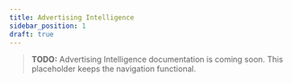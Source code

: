 ```yaml
---
title: Advertising Intelligence
sidebar_position: 1
draft: true
---
```


> **TODO:** Advertising Intelligence documentation is coming soon. This placeholder keeps the navigation functional.
